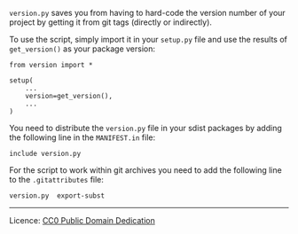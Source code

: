 `version.py` saves you from having to hard-code the version number of your
project by getting it from git tags (directly or indirectly).

To use the script, simply import it in your `setup.py` file
and use the results of `get_version()` as your package version:

    from version import *

    setup(
        ...
        version=get_version(),
        ...
    )

You need to distribute the `version.py` file in your sdist packages
by adding the following line in the `MANIFEST.in` file:

    include version.py

For the script to work within git archives you need to add the following line
to the `.gitattributes` file:

    version.py  export-subst

---

Licence: [CC0 Public Domain Dedication](http://creativecommons.org/publicdomain/zero/1.0/)
